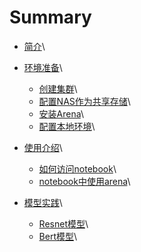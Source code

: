 # Summary

* [简介](README.md)\
* [环境准备](setup/README.md)\
	* [创建集群](setup/CREATE_CLUSTER.md)\
	* [配置NAS作为共享存储](setup/SETUP_NAS.md)\
	* [安装Arena](setup/INSTALL_ARENA.md)\
	* [配置本地环境](setup/SETUP_LOCAL.md)\
* [使用介绍](guide/README.md)\
	* [如何访问notebook](guide/ACCESS_NOTEBOOK.md)\
	* [notebook中使用arena](guide/NOTEBOOK_USE_ARENA.md)\

* [模型实践](practice/README.md)\
	* [Resnet模型](practice/RESNET.md)\
	* [Bert模型](practice/BERT.md)\

